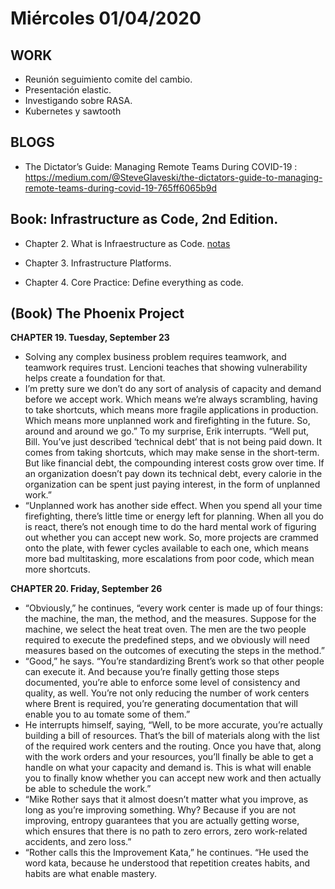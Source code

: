 # Miércoles 01/04/2020

## WORK
- Reunión seguimiento comite del cambio.
- Presentación elastic. 
- Investigando sobre RASA.
- Kubernetes y sawtooth


## BLOGS

-  The Dictator’s Guide: Managing Remote Teams During COVID-19 : https://medium.com/@SteveGlaveski/the-dictators-guide-to-managing-remote-teams-during-covid-19-765ff6065b9d

  

## Book: Infrastructure as Code, 2nd Edition.

- Chapter 2. What is Infraestructure as Code. [notas](./notas/Infrastructure_as_Code_2nd.md)

- Chapter 3. Infrastructure Platforms.
- Chapter 4. Core Practice: Define everything as code.



## (Book) The Phoenix Project

**CHAPTER 19. Tuesday, September 23**

- Solving any complex business problem requires teamwork, and teamwork requires trust. Lencioni teaches that showing vulnerability helps create a foundation for that.
- I’m pretty sure we don’t do any sort of analysis of capacity and demand before we accept work. Which means we’re always scrambling, having to take shortcuts, which means more fragile applications in production. Which means more unplanned work and firefighting in the future. So, around and
  around we go.”
  To my surprise, Erik interrupts. “Well put, Bill. You’ve just described ‘technical debt’ that is not being paid down. It comes from taking shortcuts, which may make sense in the short-term. But like financial debt, the compounding interest costs grow over time. If an organization doesn’t pay down its technical debt, every calorie in the organization can be spent just paying interest, in the form of unplanned work.”
- “Unplanned work has another side effect. When you spend all your time firefighting, there’s little time
  or energy left for planning. When all you do is react, there’s not enough time to do the hard mental work of figuring out whether you can accept new work. So, more projects are crammed onto the plate, with fewer cycles available to each one, which means more bad multitasking, more escalations from poor code, which mean more shortcuts.



**CHAPTER 20. Friday, September 26**

- “Obviously,” he continues, “every work center is made up of four things: the machine, the man, the method, and the measures. Suppose for the machine, we select the heat treat oven. The men are the two people required to execute the predefined steps, and we obviously will need measures based on the outcomes of executing the steps in the method.”
- “Good,” he says. “You’re standardizing Brent’s work so that other people can execute it. And because you’re finally getting those steps documented, you’re able to enforce some level of consistency and quality, as well. You’re not only reducing the number of work centers where Brent is required, you’re generating documentation that will enable you to au tomate some of them.”
- He interrupts himself, saying, “Well, to be more accurate, you’re actually building a bill of resources. That’s the bill of materials along with the list of the required work centers and the routing. Once you have that, along with the work orders and your resources, you’ll finally be able to get a handle on what your capacity and demand is. This is what will enable you to finally know whether you can accept new work and then actually be able to schedule the work.”
- “Mike Rother says that it almost doesn’t matter what you improve, as long as you’re improving something. Why? Because if you are not improving, entropy guarantees that you are actually getting worse, which ensures that there is no path to zero errors, zero work-related accidents, and zero loss.”
- “Rother calls this the Improvement Kata,” he continues. “He used the word kata, because he understood that repetition creates habits, and habits are what enable mastery.